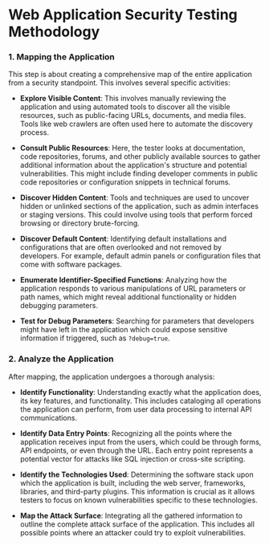 # Web Application Security Testing Methodology

### 1. Mapping the Application
This step is about creating a comprehensive map of the entire application from a security standpoint. This involves several specific activities:

- **Explore Visible Content**: This involves manually reviewing the application and using automated tools to discover all the visible resources, such as public-facing URLs, documents, and media files. Tools like web crawlers are often used here to automate the discovery process.

- **Consult Public Resources**: Here, the tester looks at documentation, code repositories, forums, and other publicly available sources to gather additional information about the application's structure and potential vulnerabilities. This might include finding developer comments in public code repositories or configuration snippets in technical forums.

- **Discover Hidden Content**: Tools and techniques are used to uncover hidden or unlinked sections of the application, such as admin interfaces or staging versions. This could involve using tools that perform forced browsing or directory brute-forcing.

- **Discover Default Content**: Identifying default installations and configurations that are often overlooked and not removed by developers. For example, default admin panels or configuration files that come with software packages.

- **Enumerate Identifier-Specified Functions**: Analyzing how the application responds to various manipulations of URL parameters or path names, which might reveal additional functionality or hidden debugging parameters.

- **Test for Debug Parameters**: Searching for parameters that developers might have left in the application which could expose sensitive information if triggered, such as `?debug=true`.

### 2. Analyze the Application
After mapping, the application undergoes a thorough analysis:

- **Identify Functionality**: Understanding exactly what the application does, its key features, and functionality. This includes cataloging all operations the application can perform, from user data processing to internal API communications.

- **Identify Data Entry Points**: Recognizing all the points where the application receives input from the users, which could be through forms, API endpoints, or even through the URL. Each entry point represents a potential vector for attacks like SQL injection or cross-site scripting.

- **Identify the Technologies Used**: Determining the software stack upon which the application is built, including the web server, frameworks, libraries, and third-party plugins. This information is crucial as it allows testers to focus on known vulnerabilities specific to these technologies.

- **Map the Attack Surface**: Integrating all the gathered information to outline the complete attack surface of the application. This includes all possible points where an attacker could try to exploit vulnerabilities.